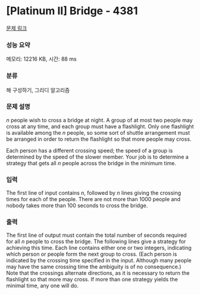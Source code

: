 # [Platinum II] Bridge - 4381 

[문제 링크](https://www.acmicpc.net/problem/4381) 

### 성능 요약

메모리: 12216 KB, 시간: 88 ms

### 분류

해 구성하기, 그리디 알고리즘

### 문제 설명

<p><i>n</i> people wish to cross a bridge at night. A group of at most two people may cross at any time, and each group must have a flashlight. Only one flashlight is available among the <i>n</i> people, so some sort of shuttle arrangement must be arranged in order to return the flashlight so that more people may cross.</p>

<p>Each person has a different crossing speed; the speed of a group is determined by the speed of the slower member. Your job is to determine a strategy that gets all <i>n</i> people across the bridge in the minimum time.</p>

### 입력 

 <p>The first line of input contains <i>n</i>, followed by <i>n</i> lines giving the crossing times for each of the people. There are not more than 1000 people and nobody takes more than 100 seconds to cross the bridge.</p>

### 출력 

 <p>The first line of output must contain the total number of seconds required for all <i>n</i> people to cross the bridge. The following lines give a strategy for achieving this time. Each line contains either one or two integers, indicating which person or people form the next group to cross. (Each person is indicated by the crossing time specified in the input. Although many people may have the same crossing time the ambiguity is of no consequence.) Note that the crossings alternate directions, as it is necessary to return the flashlight so that more may cross. If more than one strategy yields the minimal time, any one will do.</p>

